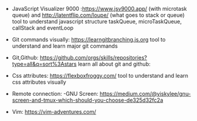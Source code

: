 * JavaScript Visualizer 9000 :https://www.jsv9000.app/ (with microtask queue)  and http://latentflip.com/loupe/ (what goes to stack or queue)
  tool to understand javascript structure taskQueue, microTaskQueue, callStack and eventLoop
* Git commands visually: https://learngitbranching.js.org
  tool to understand and learn major git commands
* Git,Github: https://github.com/orgs/skills/repositories?type=all&q=sort%3Astars
  learn all about git and github:
* Css attributes: https://flexboxfroggy.com/
  tool to understand and learn css attributes visually

* Remote connection: 
  -GNU Screen: https://medium.com/@yiskylee/gnu-screen-and-tmux-which-should-you-choose-de325d32fc2a

* Vim: https://vim-adventures.com/
